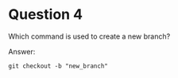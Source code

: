 # Question 4

Which command is used to create a new branch?

Answer:

```
git checkout -b "new_branch"
```
